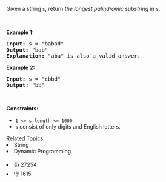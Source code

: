 <p>Given a string <code>s</code>, return <em>the longest</em> <span data-keyword="palindromic-string"><em>palindromic</em></span> <span data-keyword="substring-nonempty"><em>substring</em></span> in <code>s</code>.</p>

<p>&nbsp;</p> 
<p><strong class="example">Example 1:</strong></p>

<pre>
<strong>Input:</strong> s = "babad"
<strong>Output:</strong> "bab"
<strong>Explanation:</strong> "aba" is also a valid answer.
</pre>

<p><strong class="example">Example 2:</strong></p>

<pre>
<strong>Input:</strong> s = "cbbd"
<strong>Output:</strong> "bb"
</pre>

<p>&nbsp;</p> 
<p><strong>Constraints:</strong></p>

<ul> 
 <li><code>1 &lt;= s.length &lt;= 1000</code></li> 
 <li><code>s</code> consist of only digits and English letters.</li> 
</ul>

<div><div>Related Topics</div><div><li>String</li><li>Dynamic Programming</li></div></div><br><div><li>👍 27254</li><li>👎 1615</li></div>